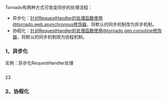 Tornado有两种方式可改变同步的处理流程：

* 异步化：针对RequestHandler的处理函数使用@tornado.web.asynchronous修饰器，将默认的同步机制改为异步机制。
* 协程化：针对RequestHandler的处理函数使用@tornado.gen.coroutine修饰器，将默认的同步机制改为协程机制。

### 1、异步化

实例：异步化RequestHandler处理

```

```

23

### 2、协程化



